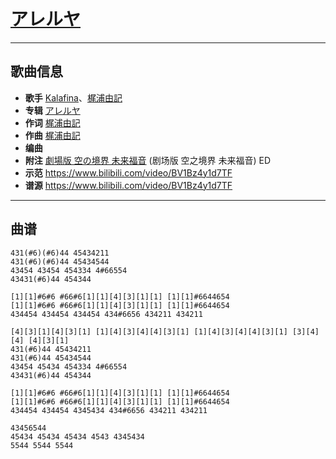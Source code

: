 # [アレルヤ](https://bgm.tv/ep/313876)

---

## 歌曲信息

- **歌手** [Kalafina](https://bgm.tv/person/6014)、[梶浦由記](https://bgm.tv/person/1595)
- **专辑** [アレルヤ](https://bgm.tv/subject/82386)
- **作词** [梶浦由記](https://bgm.tv/person/1595)
- **作曲** [梶浦由記](https://bgm.tv/person/1595)
- **编曲** 
- **附注** [劇場版 空の境界 未来福音](https://bgm.tv/subject/43581) (剧场版 空之境界 未来福音) ED
- **示范** https://www.bilibili.com/video/BV1Bz4y1d7TF
- **谱源** https://www.bilibili.com/video/BV1Bz4y1d7TF

---

## 曲谱

```
431(#6)(#6)44 45434211
431(#6)(#6)44 45434544
43454 43454 454334 4#66554
43431(#6)44 454344

[1][1]#6#6 #66#6[1][1][4][3][1][1] [1][1]#6644654
[1][1]#6#6 #66#6[1][1][4][3][1][1] [1][1]#6644654
434454 434454 434454 434#6656 434211 434211

[4][3][1][4][3][1] [1][4][3][4][4][3][1] [1][4][3][4][4][3][1] [3][4][4] [4][3][1]
431(#6)44 45434211
431(#6)44 45434544
43454 45434 454334 4#66554
43431(#6)44 454344

[1][1]#6#6 #66#6[1][1][4][3][1][1] [1][1]#6644654
[1][1]#6#6 #66#6[1][1][4][3][1][1] [1][1]#6644654
434454 434454 4345434 434#6656 434211 434211

43456544
45434 45434 45434 4543 4345434
5544 5544 5544
```

